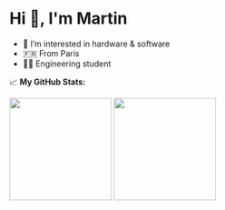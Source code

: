 <!--
**martabal/martabal** is a ✨ _special_ ✨ repository because its `README.md` (this file) appears on your GitHub profile.
-->
# Hi 👋, I'm Martin

- 👀 I’m interested in hardware & software
- 🇫🇷 From Paris
- 👨‍🎓 Engineering student

📈 **My GitHub Stats:**
<div>
  <img height="180em" src="https://github-readme-stats.vercel.app/api?username=martabal&show_icons=true&theme=dark"/>
  <img height="180em" src="https://github-readme-stats.vercel.app/api/top-langs/?username=martabal&layout=compact&show_icons=true&theme=dark"/>
</div>
